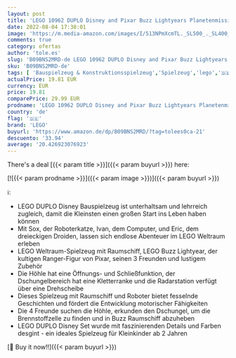 ```yaml
---
layout: post
title: 'LEGO 10962 DUPLO Disney and Pixar Buzz Lightyears Planetenmission Weltraum-Spielzeug mit Raumschiff und Roboter für Kleinkinder ab 2 Jahre'
date: 2022-08-04 17:38:01
image: 'https://m.media-amazon.com/images/I/513NPmXcmTL._SL500_._SL400_.jpg'
comments: true
category: ofertas
author: 'tole.es'
slug: 'B09BNS2MRD-de LEGO 10962 DUPLO Disney and Pixar Buzz Lightyears...'
sku: 'B09BNS2MRD-de'
tags: [ 'Bauspielzeug & Konstruktionsspielzeug','Spielzeug','lego','🇩🇪', ]
actualPrice: 19.81 EUR
currency: EUR
price: 19.81
comparePrice: 29.99 EUR
prodname: 'LEGO 10962 DUPLO Disney and Pixar Buzz Lightyears Planetenmission Weltraum-Spielzeug mit Raumschiff und Roboter für Kleinkinder ab 2 Jahre'
country: 'de'
flag: '🇩🇪'
brand: 'LEGO'
buyurl: 'https://www.amazon.de/dp/B09BNS2MRD/?tag=tolees0ca-21'
descuento: '33.94'
average: '20.426923076923'
---
```


There's a deal [{{< param title >}}]({{< param buyurl >}})  here:

[![{{< param prodname >}}]({{< param image >}})]({{< param buyurl >}})

ℹ️:

- LEGO DUPLO Disney Bauspielzeug ist unterhaltsam und lehrreich zugleich, damit die Kleinsten einen großen Start ins Leben haben können
- Mit Sox, der Roboterkatze, Ivan, dem Computer, und Eric, dem dreieckigen Droiden, lassen sich endlose Abenteuer im LEGO Weltraum erleben
- LEGO Weltraum-Spielzeug mit Raumschiff, LEGO Buzz Lightyear, der kultigen Ranger-Figur von Pixar, seinen 3 Freunden und lustigem Zubehör
- Die Höhle hat eine Öffnungs- und Schließfunktion, der Dschungelbereich hat eine Kletterranke und die Radarstation verfügt über eine Drehscheibe
- Dieses Spielzeug mit Raumschiff und Roboter bietet fesselnde Geschichten und fördert die Entwicklung motorischer Fähigkeiten
- Die 4 Freunde suchen die Höhle, erkunden den Dschungel, um die Brennstoffzelle zu finden und in Buzz Raumschiff abzuheben
- LEGO DUPLO Disney Set wurde mit faszinierenden Details und Farben desgint - ein ideales Spielzeug für Kleinkinder ab 2 Jahren

[🛒 Buy it now!!]({{< param buyurl >}})
